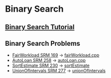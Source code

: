 # Binary Search

## [Binary Search Tutorial](https://www.topcoder.com/community/competitive-programming/tutorials/binary-search/)

## Binary Search Problems
* [FairWorkload SRM 169](https://community.topcoder.com/stat?c=problem_statement&pm=1901&rd=4650) -> [fairWorkload.cpp](https://github.com/sanjeetboora/CppCompetitive/blob/master/CodeLibrary/BinarySearch/fairWorkload.cpp)
* [AutoLoan SRM 258](https://community.topcoder.com/stat?c=problem_statement&pm=3970&rd=7993) -> [autoLoan.cpp](https://github.com/sanjeetboora/CppCompetitive/blob/master/CodeLibrary/BinarySearch/autoLoan.cpp)
* [SortEstimate SRM 230](https://community.topcoder.com/stat?c=problem_statement&pm=3561&rd=6519) -> [sortEstimate](https://github.com/sanjeetboora/CppCompetitive/blob/master/CodeLibrary/BinarySearch/sortEstimate.cpp)
* [UnionOfIntervals SRM 277](https://community.topcoder.com/stat?c=problem_statement&pm=4823&rd=8074) -> [unionOfIntervals](https://github.com/sanjeetboora/CppCompetitive/blob/master/CodeLibrary/BinarySearch/unionOfIntervals.cpp)